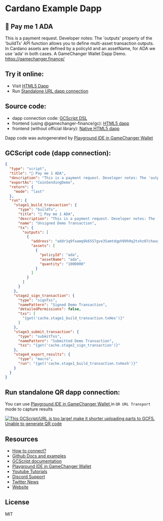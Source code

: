 
# Cardano Example Dapp

## **🚀 Pay me 1 ADA**

This is a payment request. Developer notes: The 'outputs' property of the 'buildTx' API function allows you to define multi-asset transaction outputs. In Cardano assets are defined by a policyId and an assetName, for ADA we use 'ada' in both cases. A GameChanger Wallet Dapp Demo. https://gamechanger.finance/


## Try it online: 

-  Visit [HTML5 Dapp](https://gamechangerfinance.github.io/gamechanger.wallet/examples/%F0%9F%9A%80%20Pay%20me%201%20ADA.html)
-  Run [Standalone URL dapp connection](https://beta-wallet.gamechanger.finance/api/2/run/1-H4sIAAAAAAAAA-1TTWvbQBD9K4MubiF1bCe2sW8mgTaXYIhLDyWYsTSWtpV2pd1ZW6ox9Hf00r_Yn9BZyYZAauipp-oDiXmzO2_emz1E3JQUzSMXW1VydBWx4jwEfv388R2W2EBBMITF_UKwhLo0ZbRkrDLlQB6EEpuCNIOlypPjPtzTjnJTkgVtmNwcVhlBz3guPbselDZg3IDZAgdk41WerOoeLJYPsPU6DiUA89zsHTTGAxtIaKs0QeFzVu_QOWJgi9phl3zavA8PGu7QJqgNtFlC0NJpdQKbJvA1uYqbhwRQh7fLe8SCrmBrbGgW9gTeCTNMsAdKw8ZwBjE6kgoLeC-5dxnqVDr8JDSFyz2WpfRdmD5kzKWbX1-nkhV3WX2pjjqma1GR6tJYXjiR8M4o_UQ6UToNSwW0xN6KuoeoMEnwIUfH0VEA30YdY0rDdSvY-kX_ATtZeRLzv5f_wEstYZHvo3YqDZTCIli9sEVMqIM3p5ai-edDhEliyQX_w9-wmm0Ri2r2dTIeT9Md3Yyx4KQqs9ksm1UjrrNvg6nUrtOJ3-_TZPJlshts48GtHlOWjmajpt45-ezI2aoq6mqry2nj93raVPE3X-2tsOjka8ufFWvr4xl77DrpIpVHLcPTSGA4aK_o-Cy3zGE7gKN16PfC_AVoVbuTOktkpjDR0dNFiRJiVDklS7KFck6CwnSLuaMgX2AdHVLiN70Y44z6l85An-sPVPfeHqPnM9GbtfObQvElqi34R7ItwpcsDea9ovRalcDlTOV23R38tXgvc-9e0Cgwtu3hD2f8r1tFl7X7H4-_Aailr4fGBQAA)

## Source code:

- dapp connection code: [GCScript DSL](%F0%9F%9A%80%20Pay%20me%201%20ADA.gcscript)
- frontend (using @gamechanger-finance/gc): [HTML5 dapp](%F0%9F%9A%80%20Pay%20me%201%20ADA.html)
- frontend (without official library): [Native HTML5 dapp](%F0%9F%9A%80%20Pay%20me%201%20ADA_nolib.html)

Dapp code was autogenerated by [Playground IDE in GameChanger Wallet ](https://beta-wallet.gamechanger.finance/playground)

## GCScript code (dapp connection):
```json
{
  "type": "script",
  "title": "🚀 Pay me 1 ADA",
  "description": "This is a payment request. Developer notes: The 'outputs' property of the 'buildTx' API function allows you to define multi-asset transaction outputs. In Cardano assets are defined by a policyId and an assetName, for ADA we use 'ada' in both cases. A GameChanger Wallet Dapp Demo. https://gamechanger.finance/",
  "exportAs": "CoinSendingDemo",
  "return": {
    "mode": "last"
  },
  "run": {
    "stage1_build_transaction": {
      "type": "buildTx",
      "title": "🚀 Pay me 1 ADA",
      "description": "This is a payment request. Developer notes: The 'outputs' property of the 'buildTx' API function allows you to define multi-asset transaction outputs. In Cardano assets are defined by a policyId and an assetName, for ADA we use 'ada' in both cases. A GameChanger Wallet Dapp Demo. https://gamechanger.finance/",
      "name": "Unsigned Demo Transaction",
      "tx": {
        "outputs": [
          {
            "address": "addr1q9faamq9k6557gve35amtdqph99h9q2txhz07chaxg6uwwgd6j6v0fc04n5ehg292yxvs292vesrqqmxqfnp7yuwn7yqczuqwr",
            "assets": [
              {
                "policyId": "ada",
                "assetName": "ada",
                "quantity": "1000000"
              }
            ]
          }
        ]
      }
    },
    "stage2_sign_transaction": {
      "type": "signTxs",
      "namePattern": "Signed Demo Transaction",
      "detailedPermissions": false,
      "txs": [
        "{get('cache.stage1_build_transaction.txHex')}"
      ]
    },
    "stage3_submit_transaction": {
      "type": "submitTxs",
      "namePattern": "Submitted Demo Transaction",
      "txs": "{get('cache.stage2_sign_transaction')}"
    },
    "stage4_export_results": {
      "type": "macro",
      "run": "{get('cache.stage1_build_transaction.txHash')}"
    }
  }
}
```

## Run standalone QR dapp connection: 

You can use [Playground IDE in GameChanger Wallet ](https://beta-wallet.gamechanger.finance/playground) in `QR URL Transport` mode to capture results

[![This GCScript/URL is too large! make it shorter uploading parts to GCFS. Unable to generate QR code](%F0%9F%9A%80%20Pay%20me%201%20ADA.png)](https://gamechangerfinance.github.io/gamechanger.wallet/examples/%F0%9F%9A%80%20Pay%20me%201%20ADA.png)

## Resources
- [How to connect?](https://www.npmjs.com/package/@gamechanger-finance/gc)
- [Github Docs and examples](https://github.com/GameChangerFinance/gamechanger.wallet/)
- [GCScript documentation](https://beta-wallet.gamechanger.finance/doc/api/v2/api.html)
- [Playground IDE in GameChanger Wallet ](https://beta-wallet.gamechanger.finance/playground)
- [Youtube Tutorials](https://www.youtube.com/@gamechanger.finance)
- [Discord Support](https://discord.gg/vpbfyRaDKG)
- [Twitter News](https://twitter.com/GameChangerOk)
- [Website](https://gamechanger.finance)

## License
MIT 
    
